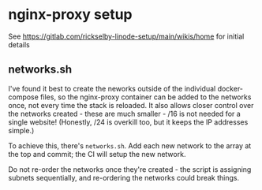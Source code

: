 # nginx-proxy setup

See https://gitlab.com/rickselby-linode-setup/main/wikis/home for initial details

## networks.sh

I've found it best to create the neworks outside of the individual docker-compose files,
so the nginx-proxy container can be added to the networks once, not every time the stack is reloaded.
It also allows closer control over the networks created - these are much smaller - /16 is not needed for a single website!
(Honestly, /24 is overkill too, but it keeps the IP addresses simple.)

To achieve this, there's `networks.sh`. 
Add each new network to the array at the top and commit; the CI will setup the new network.

Do not re-order the networks once they're created - the script is assigning subnets
sequentially, and re-ordering the networks could break things.
